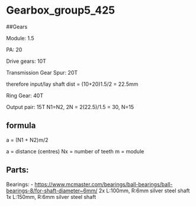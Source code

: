 # Gearbox_group5_425

##Gears

Module: 1.5

PA: 20

Drive gears: 10T

Transmission Gear Spur: 20T

therefore input/lay shaft dist = (10+20)1.5/2 = 22.5mm 

Ring Gear: 40T

Output pair: 15T
N1=N2, 2N = 2(22.5)/1.5 = 30, N=15 

## formula

a = (N1 + N2)m/2

a = distance (centres)
Nx = number of teeth
m = module  

  
## Parts:
Bearings: - https://www.mcmaster.com/bearings/ball-bearings/ball-bearings-8/for-shaft-diameter~6mm/
2x L:100mm, R:6mm silver steel shaft
1x L:150mm, R:6mm silver steel shaft
